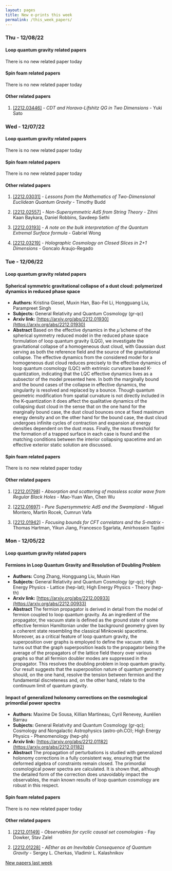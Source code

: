 ```yaml
---
layout: pages
title: New e-prints this week
permalink: /this_week_papers/
---
```




### Thu - 12/08/22

#### Loop quantum gravity related papers

There is no new related paper today 

#### Spin foam related papers

There is no new related paper today 



#### Other related papers

1. [[2212.03446]](https://arxiv.org/abs/2212.03446) - *CDT and Horava-Lifshitz QG in Two Dimensions* - Yuki Sato



### Wed - 12/07/22

#### Loop quantum gravity related papers

There is no new related paper today 

#### Spin foam related papers

There is no new related paper today 



#### Other related papers

1. [[2212.03031]](https://arxiv.org/abs/2212.03031) - *Lessons from the Mathematics of Two-Dimensional Euclidean Quantum  Gravity* - Timothy Budd

1. [[2212.02557]](https://arxiv.org/abs/2212.02557) - *Non-Supersymmetric AdS from String Theory* - Zihni Kaan Baykara, Daniel Robbins, Savdeep Sethi

1. [[2212.03193]](https://arxiv.org/abs/2212.03193) - *A note on the bulk interpretation of the Quantum Extremal Surface  formula* - Gabriel Wong

1. [[2212.03219]](https://arxiv.org/abs/2212.03219) - *Holographic Cosmology on Closed Slices in 2+1 Dimensions* - Goncalo Araujo-Regado



### Tue - 12/06/22

#### Loop quantum gravity related papers

#### **Spherical symmetric gravitational collapse of a dust cloud: polymerized  dynamics in reduced phase space**
 - **Authors:** Kristina Giesel, Muxin Han, Bao-Fei Li, Hongguang Liu, Parampreet Singh
 - **Subjects:** General Relativity and Quantum Cosmology (gr-qc)
 - **Arxiv link:** [https://arxiv.org/abs/2212.01930](https://arxiv.org/abs/2212.01930)
 - **Abstract**
 Based on the effective dynamics in the $\bar \mu$ scheme of the spherical symmetry reduced model in the reduced phase space formulation of loop quantum gravity (LQG), we investigate the gravitational collapse of a homogeneous dust cloud, with Gaussian dust serving as both the reference field and the source of the gravitational collapse. The effective dynamics from the considered model for a homogeneous dust cloud reduces precisely to the effective dynamics of loop quantum cosmology (LQC) with extrinsic curvature based K-quantization, indicating that the LQC effective dynamics lives as a subsector of the model presented here. In both the marginally bound and the bound cases of the collapse in effective dynamics, the singularity is resolved and replaced by a bounce. Though quantum geometric modification from spatial curvature is not directly included in the K-quantization it does affect the qualitative dynamics of the collapsing dust cloud in the sense that on the one hand for the marginally bound case, the dust cloud bounces once at fixed maximum energy density and on the other hand for the bound case, the dust cloud undergoes infinite cycles of contraction and expansion at energy densities dependent on the dust mass. Finally, the mass threshold for the formation of a trapped surface in each case is found and the matching conditions between the interior collapsing spacetime and an effective exterior static solution are discussed. 

#### Spin foam related papers

There is no new related paper today 



#### Other related papers

1. [[2212.01798]](https://arxiv.org/abs/2212.01798) - *Absorption and scattering of massless scalar wave from Regular Black  Holes* - Mao-Yuan Wan, Chen Wu

1. [[2212.01697]](https://arxiv.org/abs/2212.01697) - *Pure Supersymmetric AdS and the Swampland* - Miguel Montero, Martin Rocek, Cumrun Vafa

1. [[2212.01942]](https://arxiv.org/abs/2212.01942) - *Focusing bounds for CFT correlators and the S-matrix* - Thomas Hartman, Yikun Jiang, Francesco Sgarlata, Amirhossein Tajdini



### Mon - 12/05/22

#### Loop quantum gravity related papers

#### **Fermions in Loop Quantum Gravity and Resolution of Doubling Problem**
 - **Authors:** Cong Zhang, Hongguang Liu, Muxin Han
 - **Subjects:** General Relativity and Quantum Cosmology (gr-qc); High Energy Physics - Lattice (hep-lat); High Energy Physics - Theory (hep-th)
 - **Arxiv link:** [https://arxiv.org/abs/2212.00933](https://arxiv.org/abs/2212.00933)
 - **Abstract**
 The fermion propagator is derived in detail from the model of fermion coupled to loop quantum gravity. As an ingredient of the propagator, the vacuum state is defined as the ground state of some effective fermion Hamiltonian under the background geometry given by a coherent state resembling the classical Minkowski spacetime. Moreover, as a critical feature of loop quantum gravity, the superposition over graphs is employed to define the vacuum state. It turns out that the graph superposition leads to the propagator being the average of the propagators of the lattice field theory over various graphs so that all fermion doubler modes are suppressed in the propagator. This resolves the doubling problem in loop quantum gravity. Our result suggests that the superposition nature of quantum geometry should, on the one hand, resolve the tension between fermion and the fundamental discreteness and, on the other hand, relate to the continuum limit of quantum gravity. 

#### **Impact of generalized holonomy corrections on the cosmological  primordial power spectra**
 - **Authors:** Maxime De Sousa, Killian Martineau, Cyril Renevey, Aurélien Barrau
 - **Subjects:** General Relativity and Quantum Cosmology (gr-qc); Cosmology and Nongalactic Astrophysics (astro-ph.CO); High Energy Physics - Phenomenology (hep-ph)
 - **Arxiv link:** [https://arxiv.org/abs/2212.01182](https://arxiv.org/abs/2212.01182)
 - **Abstract**
 The propagation of perturbations is studied with generalized holonomy corrections in a fully consistent way, ensuring that the deformed algebra of constraints remain closed. The primordial cosmological power spectra are calculated. It is shown that, although the detailed form of the correction does unavoidably impact the observables, the main known results of loop quantum cosmology are robust in this respect. 

#### Spin foam related papers

There is no new related paper today 



#### Other related papers

1. [[2212.01149]](https://arxiv.org/abs/2212.01149) - *Observables for cyclic causal set cosmologies* - Fay Dowker, Stav Zalel

1. [[2212.01228]](https://arxiv.org/abs/2212.01228) - *AEther as an Inevitable Consequence of Quantum Gravity* - Sergey L. Cherkas, Vladimir L. Kalashnikov






[New papers last week]({{site.url}}/archived/weekly/pre-prints/2022/12/05/archived_weekly_papers.html)